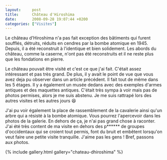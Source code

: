 ```yaml
---
layout:     post
title:      Château d'Hiroshima
date:       2008-09-28 19:07:44 +0200
categories: ["Visites"]
---
```


Le château d'Hiroshima n'a pas fait exception des bâtiments qui furent soufflés, détruits, réduits en cendres par
la bombe atomique en 1945. Depuis, il a été reconstruit à l'identique et bien solidement. Les abords du château,
comme la caserne, n'ont pas été reconstruits et il ne reste plus que les fondations en pierre.

<!--more-->

Le château pouvait être visité et c'est ce que j'ai fait. C'était assez intéressant et pas très grand. De plus, il
y avait le point de vue que vous avez deja pu observer dans un article précédent. Il fait tout de même dans les 5
étages. Il y a également un musée dedans avec des exemples d'armes antiques et des maquettes antiques. C'était très
sympa à voir mais pas de photos permises, alors je me suis abstenu. Je me suis rattrapé lors des autres visites et
les autres jours :laughing:

J'ai pu voir également la place de rassemblement de la cavalerie ainsi qu'un arbre qui a résisté à la bombe
atomique. Vous pourrez l'apercevoir dans les photos de la galerie. En dehors de ça, je n'ai pas grand chose à
raconter. J'ai été très content de ma visite en dehors des p****** de groupes d'occidentaux qui se croient tout
permis, font du bruit et embêtent lorsqu'on veut faire une petite visite tranquille. J'aime pas les gens ! Bref,
passons aux photos.

{% include gallery.html gallery="chateau-dhiroshima" %}

